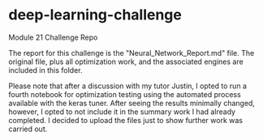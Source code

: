 # deep-learning-challenge
Module 21 Challenge Repo

The report for this challenge is the "Neural_Network_Report.md" file. The original file, plus all optimization work, and the associated engines are included in this folder.

Please note that after a discussion with my tutor Justin, I opted to run a fourth notebook for optimization testing using the automated process available with the keras tuner. After seeing the results minimally changed, however, I opted to not include it in the summary work I had already completed. I decided to upload the files just to show further work was carried out.

